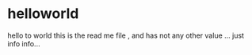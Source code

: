 # helloworld
hello to world
this is the read me file , and has not any other value ... just info info...
